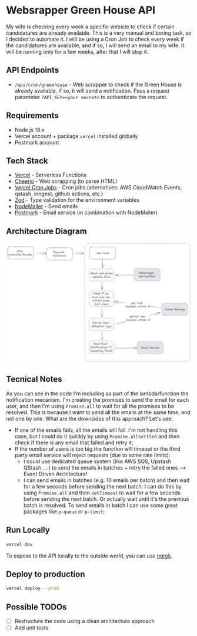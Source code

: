 # Websrapper Green House API

My wife is checking every week a specific website to check if certain candidatures are already available. This is a very manual and boring task, so I decided to automate it. I will be using a Cron Job to check every week if the candidatures are available, and if so, I will send an email to my wife. It will be running only for a few weeks, after that I will stop it.

## API Endpoints

- `/api/cron/greenhouse` - Web scrapper to check if the Green House is already available, if so, it will send a notification. Pass a request parameter `?API_KEY=<your secret>` to authenticate the request.

## Requirements

- Node.js 18.x
- Vercel account + package `vercel` installed globally
- Postmark account

## Tech Stack

- [Vercel](https://vercel.com/) - Serverless Functions
- [Cheerio](https://cheerio.js.org/) - Web scrapping (to parse HTML)
- [Vercel Cron Jobs](https://vercel.com/blog/cron-jobs) - Cron jobs (alternatives: AWS CloudWatch Events, qstash, inngest, github actions, etc.)
- [Zod](https://zod.dev) - Type validation for the environment variables
- [NodeMailer](https://nodemailer.com/about/) - Send emails
- [Postmark](https://postmarkapp.com/) - Email service (in combination with NodeMailer)

## Architecture Diagram

![Architecture Diagram](./docs/arch.png)

## Tecnical Notes

As you can see in the code I'm including as part of the lambda/function the notification mecanism. I'm creating the promises to send the email for each user, and then I'm using `Promise.all` to wait for all the promises to be resolved. This is because I want to send all the emails at the same time, and not one by one. What are the downsides of this approach? Let's see:

- If one of the emails fails, all the emails will fail. I'm not handling this case, but I could do it quickly by using `Promise.allSettled` and then check if there is any email that failed and retry it;
- If the number of users is too big the function will timeout or the third party email service will reject requests (due to some rate limits):
  - I could use dedicated queue system (like AWS SQS, Upstash QStash, ...) to send the emails in batches + retry the failed ones --> Event Driven Architecture!
  - I can send emails in batches (e.g. 10 emails per batch) and then wait for a few seconds before sending the next batch: I can do this by using `Promise.all` and then `setTimeout` to wait for a few seconds before sending the next batch. Or actually wait until it's the previous batch is resolved. To send emails in batch I can use some great packages like `p-queue` or `p-limit`;

## Run Locally

```bash
vercel dev
```

To expose to the API locally to the outside world,
you can use [ngrok](https://ngrok.com/).

## Deploy to production

```bash
vercel deploy --prod
```

## Possible TODOs

- [ ] Restructure the code using a clean architecture approach
- [ ] Add unit tests
